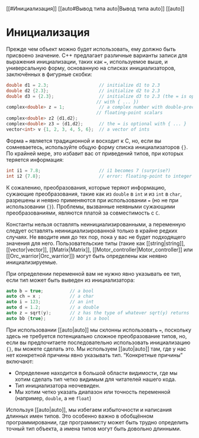 
[[#Инициализация]]
[[auto#Вывод типа auto|Вывод типа auto]]
[[auto]]

# Инициализация

Прежде чем объект можно будет использовать, ему должно быть присвоено значение. C++ предлагает различные варианты записи для выражения инициализации, таких как `=`, используемое выше, и универсальную форму, основанную на списках инициализаторов, заключённых в фигурные скобки:
```c++
double d1 = 2.3;                   // initialize d1 to 2.3
double d2 {2.3};                   // initialize d2 to 2.3
double d3 = {2.3};                 // initialize d3 to 2.3 (the = is optional
								  // with { ... })
complex<double> z = 1;             // a complex number with double-precision
								  // floating-point scalars
complex<double> z2 {d1,d2};
complex<double> z3 = {d1,d2};      // the = is optional with { ... }
vector<int> v {1, 2, 3, 4, 5, 6};  // a vector of ints
```

Форма `=` является традиционной и восходит к C, но, если вы сомневаетесь, используйте общую форму списка инициализаторов `{}`. По крайней мере, это избавит вас от приведений типов, при которых теряется информация:
```c++
int i1 = 7.8;                      // i1 becomes 7 (surprise?)
int i2 {7.8};                      // error: floating-point to integer conversion
```

К сожалению, преобразования, которые теряют информацию, сужающие преобразования, такие как из `double` в `int` и из `int` в `char`, разрешены и неявно применяются при использовании `=` (но не при использовании `{}`). Проблемы, вызванные неявными сужающими преобразованиями, являются платой за совместимость с `C`.

Константы нельзя оставлять неинициализированными, а переменную следует оставлять неинициализированной только в крайне редких случаях. Не вводите имя до тех пор, пока у вас не будет подходящего значения для него. Пользовательские типы (такие как [[string|string]], [[vector|vector]], [[Matrix|Matrix]], [[Motor_controller|Motor_controller]] или [[Orc_warrior|Orc_warrior]]) могут быть определены как неявно инициализируемые.

При определении переменной вам не нужно явно указывать ее тип, если тип может быть выведен из инициализатора:
```c++
auto b = true;          // a bool
auto ch = x ;           // a char
auto i = 123;           // an int
auto d = 1.2;           // a double
auto z = sqrt(y);       // z has the type of whatever sqrt(y) returns
auto bb {true};         // bb is a bool
```

При использовании [[auto|auto]] мы склонны использовать `=`, поскольку здесь не требуется потенциально сложное преобразование типов, но, если вы предпочитаете последовательно использовать инициализацию `{}`, вы можете сделать это. Мы используем [[auto|auto]] там, где у нас нет конкретной причины явно указывать тип. “Конкретные причины” включают:
* Определение находится в большой области видимости, где мы хотим сделать тип четко видимым для читателей нашего кода.
* Тип инициализатора неочевиден.
* Мы хотим четко указать диапазон или точность переменной (например, `double`, а не `float`)

Используя [[auto|auto]], мы избегаем избыточности и написания длинных имен типов. Это особенно важно в обобщённом программировании, где программисту может быть
трудно определить точный тип объекта, а имена типов могут быть довольно длинными.


